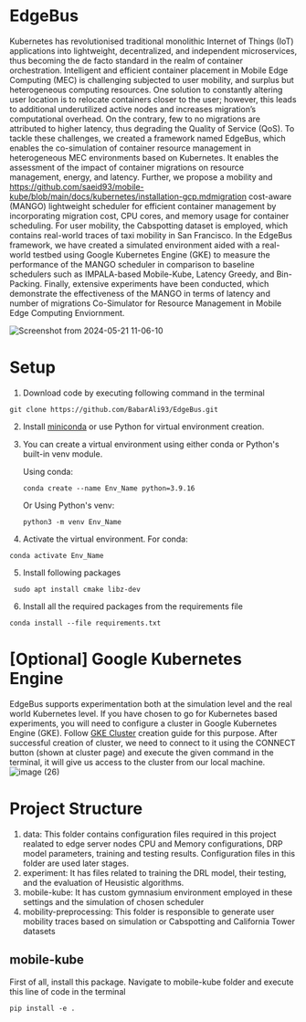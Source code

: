 # EdgeBus

Kubernetes has revolutionised traditional monolithic Internet of Things (IoT) applications into lightweight, decentralized, and
independent microservices, thus becoming the de facto standard in the realm of container orchestration. Intelligent and efficient
container placement in Mobile Edge Computing (MEC) is challenging subjected to user mobility, and surplus but heterogeneous
computing resources. One solution to constantly altering user location is to relocate containers closer to the user; however, this leads
to additional underutilized active nodes and increases migration’s computational overhead. On the contrary, few to no migrations are
attributed to higher latency, thus degrading the Quality of Service (QoS). To tackle these challenges, we created a framework named
EdgeBus, which enables the co-simulation of container resource management in heterogeneous MEC environments based on
Kubernetes. It enables the assessment of the impact of container migrations on resource management, energy, and latency. Further,
we propose a mobility and https://github.com/saeid93/mobile-kube/blob/main/docs/kubernetes/installation-gcp.mdmigration cost-aware (MANGO) lightweight scheduler for efficient container management by incorporating
migration cost, CPU cores, and memory usage for container scheduling. For user mobility, the Cabspotting dataset is employed, which
contains real-world traces of taxi mobility in San Francisco. In the EdgeBus framework, we have created a simulated environment aided
with a real-world testbed using Google Kubernetes Engine (GKE) to measure the performance of the MANGO scheduler in comparison
to baseline schedulers such as IMPALA-based Mobile-Kube, Latency Greedy, and Bin-Packing. Finally, extensive experiments have
been conducted, which demonstrate the effectiveness of the MANGO in terms of latency and number of migrations
Co-Simulator for Resource Management in Mobile Edge Computing Enviornment.


![Screenshot from 2024-05-21 11-06-10](https://github.com/BabarAli93/EdgeBus/assets/50677432/e37e057f-3b2f-45cd-8760-78960d8248e6)

# Setup
1. Download code by executing following command in the terminal
```
git clone https://github.com/BabarAli93/EdgeBus.git
```
2. Install [miniconda](https://docs.anaconda.com/free/miniconda/miniconda-install/) or use Python for virtual environment creation.
3. You can create a virtual environment using either conda or Python's built-in venv module.
   
   Using conda:
   ```
   conda create --name Env_Name python=3.9.16
   ```
   Or
   Using Python's venv:
   ```
   python3 -m venv Env_Name
   ```
4. Activate the virtual environment. For conda:
```
conda activate Env_Name
```
5. Install following packages
```
 sudo apt install cmake libz-dev
```
6. Install all the required packages from the requirements file
```
conda install --file requirements.txt
```

# [Optional] Google Kubernetes Engine
EdgeBus supports experimentation both at the simulation level and the real world Kubernetes level. If you have chosen to go for Kubernetes based experiments, you will need to configure a cluster in Google Kubernetes Engine (GKE). 
Follow [GKE Cluster](https://github.com/saeid93/mobile-kube/blob/main/docs/kubernetes/installation-gcp.md) creation guide for this purpose. 
After successful creation of cluster, we need to connect to it using the CONNECT button (shown at cluster page) and execute the given command in the terminal, it will give us access to the cluster from our local machine.
![image (26)](https://github.com/BabarAli93/EdgeBus/assets/50677432/f21b1bc6-0a50-4449-bbea-d2e4c8b1b5c2)

# Project Structure
1. data:
This folder contains configuration files required in this project realated to edge server nodes CPU and Memory configurations, DRP model parameters, training and testing results. Configuration files in this folder are used later stages.
2. experiment: It has files related to training the DRL model, their testing, and the evaluation of Heusistic algorithms. 
3. mobile-kube: It has custom gymnasium environment employed in these settings and the simulation of chosen scheduler
4. mobility-preprocessing: This folder is responsible to generate user mobility traces based on simulation or Cabspotting and California Tower datasets

## mobile-kube
First of all, install this package. Navigate to mobile-kube folder and execute this line of code in the terminal
```
pip install -e .
```

